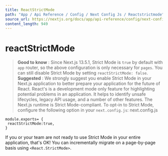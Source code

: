 ```yaml
---
title: ReactStrictMode
path: "App / Api Reference / Config / Next Config Js / Reactstrictmode"
source_url: https://nextjs.org/docs/app/api-reference/config/next-config-js/reactStrictMode
content_length: 949
---
```


# reactStrictMode
> **Good to know** : Since Next.js 13.5.1, Strict Mode is `true` by default with `app` router, so the above configuration is only necessary for `pages`. You can still disable Strict Mode by setting `reactStrictMode: false`.
> **Suggested** : We strongly suggest you enable Strict Mode in your Next.js application to better prepare your application for the future of React.
React's is a development mode only feature for highlighting potential problems in an application. It helps to identify unsafe lifecycles, legacy API usage, and a number of other features.
The Next.js runtime is Strict Mode-compliant. To opt-in to Strict Mode, configure the following option in your `next.config.js`:
next.config.js
```
module.exports= {
 reactStrictMode:true,
}
```

If you or your team are not ready to use Strict Mode in your entire application, that's OK! You can incrementally migrate on a page-by-page basis using `<React.StrictMode>`.
